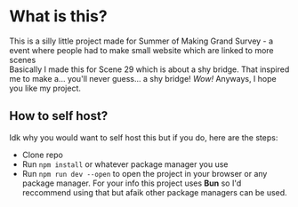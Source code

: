 <!--# sv

Everything you need to build a Svelte project, powered by [`sv`](https://github.com/sveltejs/cli).

## Creating a project

If you're seeing this, you've probably already done this step. Congrats!

```sh
# create a new project in the current directory
npx sv create

# create a new project in my-app
npx sv create my-app
```

## Developing

Once you've created a project and installed dependencies with `npm install` (or `pnpm install` or `yarn`), start a development server:

```sh
npm run dev

# or start the server and open the app in a new browser tab
npm run dev -- --open
```

## Building

To create a production version of your app:

```sh
npm run build
```

You can preview the production build with `npm run preview`.

> To deploy your app, you may need to install an [adapter](https://svelte.dev/docs/kit/adapters) for your target environment.
-->

# What is this?

This is a silly little project made for Summer of Making Grand Survey - a event where people had to make small website which are linked to more scenes  
Basically I made this for Scene 29 which is about a shy bridge. That inspired me to make a... you'll never guess... a shy bridge! _Wow!_ Anyways, I hope you like my project.

## How to self host?

Idk why you would want to self host this but if you do, here are the steps:

- Clone repo
- Run `npm install` or whatever package manager you use
- Run `npm run dev --open` to open the project in your browser or any package manager.
  For your info this project uses **Bun** so I'd reccommend using that but afaik other package managers can be used.
